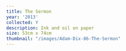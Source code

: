 ```yaml
---
title: The Sermon
year: '2013'
collected: Y
description: Ink and oil on paper
size: 53cm x 74cm
thumbnail: "/images/Adam-Dix-86-The-Sermon"
---
```

